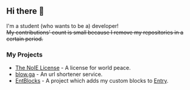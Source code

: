 ## Hi there 👋

I'm a student (who wants to be a) developer!  
~~My contributions' count is small because I remove my repositories in a certain period.~~

### My Projects
 - [The NoIE License](https://github.com/thoratica/The-NoIE-License) - A license for world peace.
 - [blow.ga](https://github.com/thoratica/blow.ga) - An url shortener service.
 - [EntBlocks](https://github.com/thoratica/EntBlocks) - A project which adds my custom blocks to [Entry](https://playentry.org).
